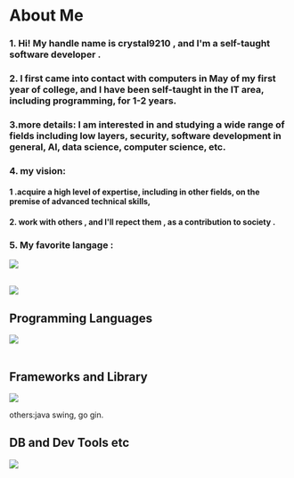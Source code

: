 




# About Me


### 1. Hi! My handle name is crystal9210 , and I'm a self-taught software developer .


### 2. I first came into contact with computers in May of my first year of college, and I have been self-taught in the IT area, including programming, for 1-2 years.

### 3.more details: I am interested in and studying a wide range of fields including low layers, security, software development in general, AI, data science, computer science, etc.


### 4. my vision:

#### 1 .acquire a high level of expertise, including in other fields, on the premise of advanced technical skills, 

#### 2. work with others , and I'll repect them , as a contribution to society .


### 5. My favorite langage : 

<img src="https://skillicons.dev/icons?i=go" /> <br /><br />


![](https://github-readme-stats.vercel.app/api/top-langs?username=crystal9210&show_icons=true&locale=en&layout=compact)

## Programming Languages

<img src="https://skillicons.dev/icons?i=html,css,java,go,js,ts,py,cpp,c" /> <br /><br />

## Frameworks and Library

<img src="https://skillicons.dev/icons?i=react,nextjs,spring,django,tailwind" /> 

others:java swing, go gin.


## DB and Dev Tools etc

<img src="https://skillicons.dev/icons?i=mysql,postgres,sqlite,redis,docker,git,github,vscode,ubuntu,firebase,nginx,vercel" /> <br /><br />
